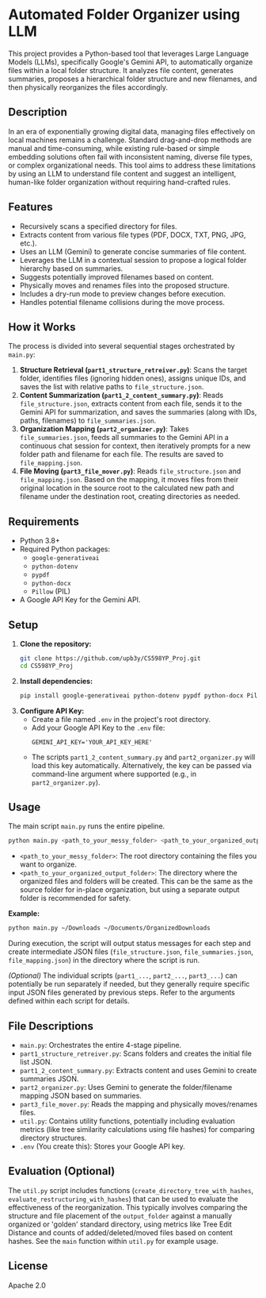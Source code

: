 
# Automated Folder Organizer using LLM

This project provides a Python-based tool that leverages Large Language Models (LLMs), specifically Google's Gemini API, to automatically organize files within a local folder structure. It analyzes file content, generates summaries, proposes a hierarchical folder structure and new filenames, and then physically reorganizes the files accordingly.

## Description

In an era of exponentially growing digital data, managing files effectively on local machines remains a challenge. Standard drag-and-drop methods are manual and time-consuming, while existing rule-based or simple embedding solutions often fail with inconsistent naming, diverse file types, or complex organizational needs. This tool aims to address these limitations by using an LLM to understand file content and suggest an intelligent, human-like folder organization without requiring hand-crafted rules.

## Features

* Recursively scans a specified directory for files.
* Extracts content from various file types (PDF, DOCX, TXT, PNG, JPG, etc.).
* Uses an LLM (Gemini) to generate concise summaries of file content.
* Leverages the LLM in a contextual session to propose a logical folder hierarchy based on summaries.
* Suggests potentially improved filenames based on content.
* Physically moves and renames files into the proposed structure.
* Includes a dry-run mode to preview changes before execution.
* Handles potential filename collisions during the move process.

## How it Works

The process is divided into several sequential stages orchestrated by `main.py`:

1.  **Structure Retrieval (`part1_structure_retreiver.py`)**: Scans the target folder, identifies files (ignoring hidden ones), assigns unique IDs, and saves the list with relative paths to `file_structure.json`.
2.  **Content Summarization (`part1_2_content_summary.py`)**: Reads `file_structure.json`, extracts content from each file, sends it to the Gemini API for summarization, and saves the summaries (along with IDs, paths, filenames) to `file_summaries.json`.
3.  **Organization Mapping (`part2_organizer.py`)**: Takes `file_summaries.json`, feeds all summaries to the Gemini API in a continuous chat session for context, then iteratively prompts for a new folder path and filename for each file. The results are saved to `file_mapping.json`.
4.  **File Moving (`part3_file_mover.py`)**: Reads `file_structure.json` and `file_mapping.json`. Based on the mapping, it moves files from their original location in the source root to the calculated new path and filename under the destination root, creating directories as needed.

## Requirements

* Python 3.8+
* Required Python packages:
    * `google-generativeai`
    * `python-dotenv`
    * `pypdf`
    * `python-docx`
    * `Pillow` (PIL)
* A Google API Key for the Gemini API.

## Setup

1.  **Clone the repository:**
    ```bash
    git clone https://github.com/upb3y/CS598YP_Proj.git
    cd CS598YP_Proj
    ```
2.  **Install dependencies:**
    ```bash
    pip install google-generativeai python-dotenv pypdf python-docx Pillow
    ```
3.  **Configure API Key:**
    * Create a file named `.env` in the project's root directory.
    * Add your Google API Key to the `.env` file:
        ```
        GEMINI_API_KEY='YOUR_API_KEY_HERE'
        ```
    * The scripts `part1_2_content_summary.py` and `part2_organizer.py` will load this key automatically. Alternatively, the key can be passed via command-line argument where supported (e.g., in `part2_organizer.py`).

## Usage

The main script `main.py` runs the entire pipeline.

```bash
python main.py <path_to_your_messy_folder> <path_to_your_organized_output_folder>
```

* `<path_to_your_messy_folder>`: The root directory containing the files you want to organize.
* `<path_to_your_organized_output_folder>`: The directory where the organized files and folders will be created. This can be the same as the source folder for in-place organization, but using a separate output folder is recommended for safety.

**Example:**

```bash
python main.py ~/Downloads ~/Documents/OrganizedDownloads
```

During execution, the script will output status messages for each step and create intermediate JSON files (`file_structure.json`, `file_summaries.json`, `file_mapping.json`) in the directory where the script is run.

*(Optional)* The individual scripts (`part1_...`, `part2_...`, `part3_...`) can potentially be run separately if needed, but they generally require specific input JSON files generated by previous steps. Refer to the arguments defined within each script for details.

## File Descriptions

* `main.py`: Orchestrates the entire 4-stage pipeline.
* `part1_structure_retreiver.py`: Scans folders and creates the initial file list JSON.
* `part1_2_content_summary.py`: Extracts content and uses Gemini to create summaries JSON.
* `part2_organizer.py`: Uses Gemini to generate the folder/filename mapping JSON based on summaries.
* `part3_file_mover.py`: Reads the mapping and physically moves/renames files.
* `util.py`: Contains utility functions, potentially including evaluation metrics (like tree similarity calculations using file hashes) for comparing directory structures.
* `.env` (You create this): Stores your Google API key.

## Evaluation (Optional)

The `util.py` script includes functions (`create_directory_tree_with_hashes`, `evaluate_restructuring_with_hashes`) that can be used to evaluate the effectiveness of the reorganization. This typically involves comparing the structure and file placement of the `output_folder` against a manually organized or 'golden' standard directory, using metrics like Tree Edit Distance and counts of added/deleted/moved files based on content hashes. See the `main` function within `util.py` for example usage.

## License
Apache 2.0

